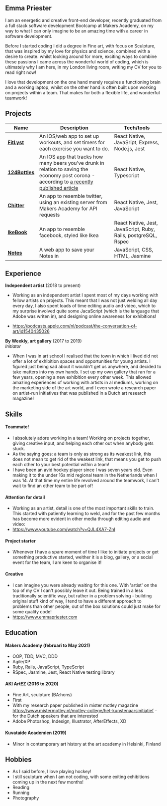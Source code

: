 ## Emma Priester

I am an energetic and creative front-end developer, recently graduated from a full stack software development Bootcamp at Makers Academy, on my way to what I can only imagine to be an amazing time with a career in software development.

Before I started coding I did a degree in Fine art, with focus on Sculpture, that was inspired by my love for physics and science, combined with a desire to create. whilst looking around for more, exciting ways to combine these passions I came across the wonderful world of coding, which is ultimately why I am here, in my London living room, writing my CV for you to read right now!

I love that development on the one hand merely requires a functioning brain and a working laptop, whilst on the other hand is often built upon working on projects within a team. That makes for both a flexible life, and wonderful teamwork!

## Projects

| Name                         | Description       | Tech/tools        |
| ---------------------------- | ----------------- | ----------------- |
| **[FitLyst](https://github.com/Emmapr123/ControLLyfe-ReactNative)** | An IOS/web app to set up workouts, and set timers for each exercise you want to do. | React Native, JavaSript, Express, Node.js, Jest |
| **[124Bottles](https://github.com/Emmapr123/124Bottles)** | An IOS app that tracks how many beers you've drunk in relation to saving the economy post corona - according to [a recently published article](https://www.standard.co.uk/news/uk/brits-drink-124-pints-each-struggling-pubs-covid-lockdown-b935186.html) | React Native, Typescript  |
| **[Chitter](https://github.com/Emmapr123/Chitter-challange-frontendAPI)** | An app to resemble twitter, using an existing server from Makers Academy for API requests | React Native, Jest, JavaScript |
| **[IkeBook](https://github.com/Emmapr123/Insert-Team-Name-react-native)** | An app to resemble facebook, styled like Ikea | React Native, Jest, JavaScript, Ruby, Rails, postgreSQL, Rspec | 
| **[Notes](https://github.com/Emmapr123/notes)** | A web app to save your Notes in | JavaScript, CSS, HTML, Jasmine |


## Experience

**Independent artist** (2018 to present)  

- Working as an independent artist I spent most of my days working with fellow artists on projects. This meant that I was not just welding all day every day, I also spent loads of time editing audio and video, which to my surprise involved quite some JacaScript (which is the language that Adobe was writen in), and designing online awareness for exhibitions!

- https://podcasts.apple.com/nl/podcast/the-conversation-of-art/id1540435026


**By Weekly, art gallery** (2017 to 2019)  
_Initiator_

- When I was in art school I realised that the town in which I lived did not offer a lot of exhibition spaces and opportunities for young artists. I figured just being sad about it wouldn't get us anywhere, and decided to take matters into my own hands. I set up my own gallery that ran for a few years, opening a new exhibition every other week. This allowed amazing experiences of working with artists in al mediums, working on the marketing side of the art world, and I even wrote a research paper on artist-run initiatives that was published in a Dutch art research magazine!

## Skills

#### Teammate!

- I absolutely adore working in a team! Working on projects together, giving creative input, and helping each other out when anybody gets stuck.
- As the saying goes: a team is only as strong as its weakest link, this does not mean to get rid of the weakest link, that means you get to push each other to your best potential within a team!
- I have been an avid hockey player since I was seven years old. Even making it to the under 16s mid regional team in the Netherlands when I was 14. At that time my entire life revolved around the teamwork, I can't wait to find an other team to be part of!

#### Attention for detail

- Working as an artist, detail is one of the most important skills to train. This started with patiently learning to weld, and for the past few months has become more evident in other media through editing audio and video:
- https://www.youtube.com/watch?v=QJL4XA7-ZnI

#### Project starter

- Whenever I have a spare moment of time I like to initiate projects or get something productive started, weither it is a blog, gallery, or a social event for the team, I am keen to organise it!

#### Creative

- I can imagine you were already waiting for this one. With 'artist' on the top of my CV I can't possibly leave it out. Being trained in a less traditionally scientific way, but rather in a problem solving - building original stuff kind of way, I tend to have a different approach to problems than other people, out of the box solutions could just make for some quality code!
- https://www.emmapriester.com

## Education

#### Makers Academy (februari to May 2021)

- OOP, TDD, MVC, DDD
- Agile/XP
- Ruby, Rails, JavaScript, TypeScript
- RSpec, Jasmine, Jest, React Native testing library

#### AKI ArtEZ (2016 to 2020)

- Fine Art, sculpture (BA:hons)
- First
- With my research paper published in mister motley magazine
https://www.mistermotley.nl/motley-college/het-kunstenaarsinitiatief - for the Dutch speakers that are interested
- Adobe Photoshop, Indesign, Illustrator, AfterEffects, XD

#### Kuvataide Academien (2019)

- Minor in contemporary art history at the art academy in Helsinki, Finland

## Hobbies

- As I said before, I love playing hockey!
- I still sculpture when I am not coding, with some exiting exhibitions coming up in the next few months!
- Reading
- Running
- Photography
